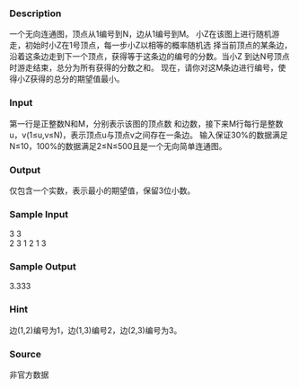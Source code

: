 
### Description
一个无向连通图，顶点从1编号到N，边从1编号到M。 
小Z在该图上进行随机游走，初始时小Z在1号顶点，每一步小Z以相等的概率随机选 择当前顶点的某条边，沿着这条边走到下一个顶点，获得等于这条边的编号的分数。当小Z 到达N号顶点时游走结束，总分为所有获得的分数之和。 
现在，请你对这M条边进行编号，使得小Z获得的总分的期望值最小。 
### Input
第一行是正整数N和M，分别表示该图的顶点数 和边数，接下来M行每行是整数u，v(1≤u,v≤N)，表示顶点u与顶点v之间存在一条边。 输入保证30%的数据满足N≤10，100%的数据满足2≤N≤500且是一个无向简单连通图。 
### Output
仅包含一个实数，表示最小的期望值，保留3位小数。 
### Sample Input
3  3                
2  3
1  2
1  3

### Sample Output
3.333
### Hint
边(1,2)编号为1，边(1,3)编号2，边(2,3)编号为3。
### Source
非官方数据